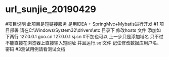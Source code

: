 # url_sunjie_20190429
#项目说明
此项目是短链接服务
是用IDEA + SpringMvc+Mybatis进行开发
#1 项目部署
请在C:\Windows\System32\drivers\etc 目录下 修改hosts 文件 添加如下两行
127.0.0.1 goo.cn
127.0.0.1 sj.cn
#不加也可以 上一步只是添加域名 只不过不能直接在浏览器上直接输入短网址
并且运行.sql文件
记住修改数据库用户名、密码
#3测试用例请看测试文档


